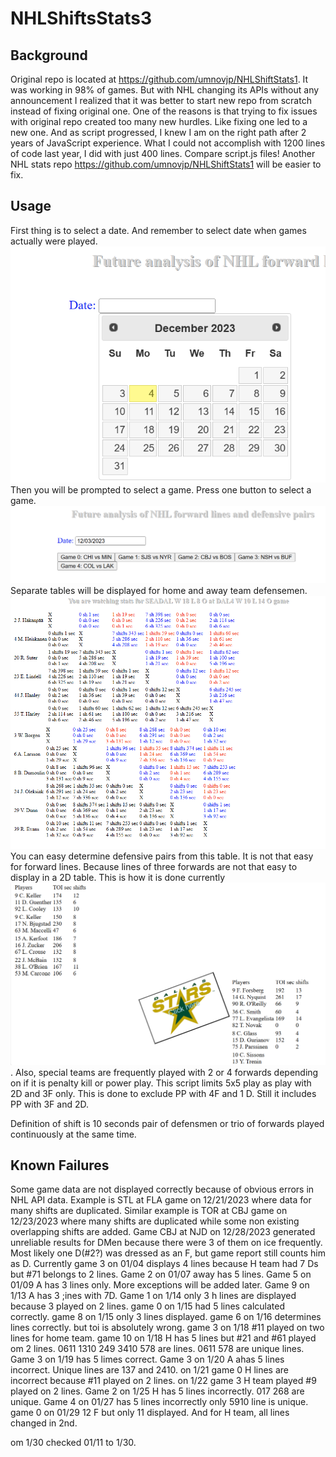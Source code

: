 # NHLShiftsStats3
## Background
Original repo is located at https://github.com/umnovjp/NHLShiftStats1. It was working in 98% of games. But with NHL changing its APIs without any announcement I realized that it was better to start new repo from scratch instead of fixing original one. One of the reasons is that trying to fix issues with original repo created too many new hurdles. Like fixing one led to a new one. And as script progressed, I knew I am on the right path after 2 years of JavaScript experience. What I could not accomplish with 1200 lines of code last year, I did with just 400 lines. Compare script.js files! Another NHL stats repo https://github.com/umnovjp/NHLShiftStats1 will be easier to fix.
## Usage
First thing is to select a date. And remember to select date when games actually were played. ![calendar](image.png) 
Then you will be prompted to select a game. Press one button to select a game. ![select a game](image-1.png) Separate tables will be displayed for home and away team defensemen. ![Alt text](image-2.png) You can easy determine defensive pairs from this table. It is not that easy for forward lines. Because lines of three forwards are not that easy to display in a 2D table. This is how it is done currently ![Alt text](image-3.png). Also, special teams are frequently played with 2 or 4 forwards depending on if it is penalty kill or power play. This script limits 5x5 play as play with 2D and 3F only. This is done to exclude PP with 4F and 1 D. Still it includes PP with 3F and 2D. 

Definition of shift is 10 seconds pair of defensmen or trio of forwards played continuously at the same time. 
## Known Failures
Some game data are not displayed correctly because of obvious errors in NHL API data. Example is STL at FLA game on 12/21/2023 where data for many shifts are duplicated. Similar example is TOR at CBJ game on 12/23/2023 where many shifts are duplicated while some non existing overlapping shifts are added. Game CBJ at NJD on 12/28/2023 generated unreliable results for DMen because there were 3 of them on ice frequently. Most likely one D(#2?) was dressed as an F, but game report still counts him as D. Currently game 3 on 01/04 displays 4 lines because H team had 7 Ds but #71 belongs to 2 lines. Game 2 on 01/07 away has 5 lines. Game 5 on 01/09 A has 3 lines only. More exceptions will be added later. Game 9 on 1/13 A has 3 ;ines with 7D. Game 1 on 1/14 only 3 h lines are displayed because 3 played on 2 lines. game 0 on 1/15 had 5 lines calculated correctly. game 8 on 1/15 only 3 lines displayed. game 6 on 1/16 determines lines correctly. but toi is absolutely wrong. game 3 on 1/18 #11 played on two lines for home team. game 10 on 1/18 H has 5 lines but #21 and #61 played om 2 lines. 0611 1310 249 3410 578 are lines. 0611 578 are unique lines. Game 3 on 1/19 has 5 limes correct. Game 3 on 1/20 A ahas 5 lines incorrect. Unique lines are 137 and 2410. on 1/21 game 0 H lines are incorrect because #11 played on 2 lines. on 1/22  game 3 H team played #9 played on 2 lines. Game 2 on 1/25 H has 5 lines incorrectly. 017 268 are unique. Game 4 on 01/27 has 5 lines incorrectly only 5910 line is unique. game 0 on 01/29 12 F but only 11 displayed. And for H team, all lines changed in 2nd. 

om 1/30 checked 01/11 to 1/30. 